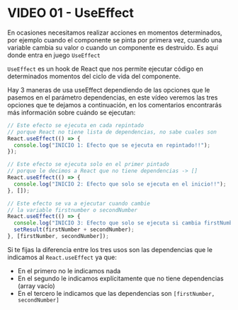 # VIDEO 01 - UseEffect

En ocasiones necesitamos realizar acciones en momentos determinados, por ejemplo cuando el componente se pinta por primera vez, cuando una variable cambia su valor o cuando un componente es destruido. Es aquí donde entra en juego `UseEffect`

`UseEffect` es un hook de React que nos permite ejecutar código en determinados momentos del ciclo de vida del componente.

Hay 3 maneras de usa useEffect dependiendo de las opciones que le pasemos en el parámetro dependencias, en este vídeo veremos las tres opciones que te dejamos a continuación, en los comentarios encontrarás más información sobre cuándo se ejecutan:

```jsx
// Este efecto se ejecuta en cada repintado
// porque React no tiene lista de dependencias, no sabe cuales son
React.useEffect(() => {
  console.log("INICIO 1: Efecto que se ejecuta en repintado!!");
});

// Este efecto se ejecuta solo en el primer pintado
// porque le decimos a React que no tiene dependencias -> []
React.useEffect(() => {
  console.log("INICIO 2: Efecto que solo se ejecuta en el inicio!!");
}, []);

// Este efecto se va a ejecutar cuando cambie
// la variable firstnumber o secondNumber
React.useEffect(() => {
  console.log("INICIO 3: Efecto que solo se ejecuta si cambia firstNumber o secondNumber!!");
  setResult(firstNumber + secondNumber);
}, [firstNumber, secondNumber]);
```

Si te fijas la diferencia entre los tres usos son las dependencias que le indicamos al `React.useEffect` ya que:

- En el primero no le indicamos nada
- En el segundo le indicamos explícitamente que no tiene dependencias (array vacío)
- En el tercero le indicamos que las dependencias son `[firstNumber, secondNumber]`
